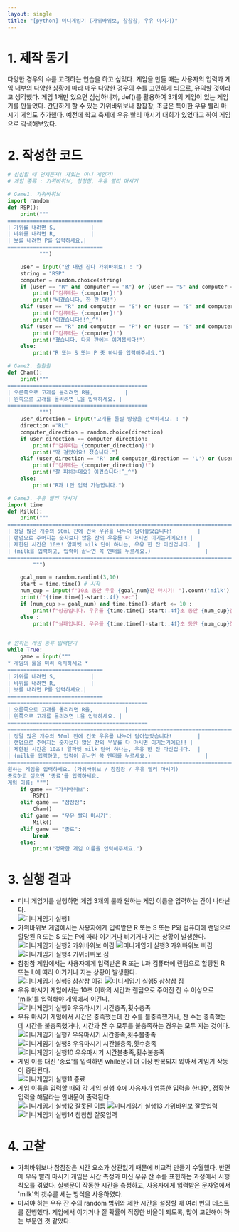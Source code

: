 ```yaml
---
layout: single
title: "[python] 미니게임기 (가위바위보, 참참참, 우유 마시기)"
---
```


# 1. 제작 동기
다양한 경우의 수를 고려하는 연습을 하고 싶었다. 게임을 만들 때는 사용자의 입력과 게임 내부의 다양한 상황에 따라 매우 다양한 경우의 수를 고민하게 되므로, 유익할 것이라고 생각했다. 게임 1개만 있으면 심심하니까, def()를 활용하여 3개의 게임이 있는 게임기를 만들었다. 간단하게 할 수 있는 가위바위보나 참참참, 조금은 특이한 우유 빨리 마시기 게임도 추가했다. 예전에 학교 축제에 우유 빨리 마시기 대회가 있었다고 하여 게임으로 각색해보았다.   

# 2. 작성한 코드
```python
# 심심할 때 언제든지! 재밌는 미니 게임기!
# 게임 종류 : 가위바위보, 참참참, 우유 빨리 마시기

# Game1. 가위바위보
import random
def RSP():
    print("""
==============================
| 가위를 내려면 S,           |
| 바위를 내려면 R,           |
| 보를 내려면 P를 입력하세요.|
==============================
          """)

    user = input("안 내면 진다 가위바위보! : ")
    string = "RSP"
    computer = random.choice(string)
    if (user == "R" and computer == "R") or (user == "S" and computer == "S") or (user == "P" and computer == "P"):
        print(f"컴퓨터는 {computer}!")
        print("비겼습니다. 한 판 더!")
    elif (user == "R" and computer == "S") or (user == "S" and computer == "P") or (user == "P" and computer == "R"):
        print(f"컴퓨터는 {computer}!")
        print("이겼습니다!!^_^")        
    elif (user == "R" and computer == "P") or (user == "S" and computer == "R") or (user == "P" and computer == "S"):
        print(f"컴퓨터는 {computer}!")
        print("졌습니다. 다음 판에는 이겨봅시다!")  
    else:
        print("R 또는 S 또는 P 중 하나를 입력해주세요.")    

# Game2. 참참참
def Cham():
    print("""
============================================
| 오른쪽으로 고개를 돌리려면 R을,          |
| 왼쪽으로 고개를 돌리려면 L을 입력하세요. |   
============================================
          """)
    user_direction = input("고개를 돌릴 방향을 선택하세요. : ")
    direction ="RL"
    computer_direction = random.choice(direction)
    if user_direction == computer_direction:
        print(f"컴퓨터는 {computer_direction}!")
        print("딱 걸렸어요! 졌습니다.")
    elif (user_direction == 'R' and computer_direction == 'L') or (user_direction == 'L' and computer_direction == 'R'):
        print(f"컴퓨터는 {computer_direction}!")
        print("잘 피하는데요? 이겼습니다!^_^")
    else:
        print("R과 L만 입력 가능합니다.")

# Game3. 우유 빨리 마시기
import time
def Milk():
    print("""
========================================================================
| 정말 많은 개수의 50ml 잔에 건국 우유를 나누어 담아놓았습니다!        |
| 랜덤으로 주어지는 숫자보다 많은 잔의 우유를 다 마시면 이기는거에요!! |
| 제한된 시간은 10초! 알파벳 milk 단어 하나는, 우유 한 잔 마신겁니다.  | 
| (milk를 입력하고, 입력이 끝나면 꼭 엔터를 누르세요.)                 |
========================================================================    
        """)

    goal_num = random.randint(3,10)
    start = time.time() # 시작
    num_cup = input(f"10초 동안 우유 {goal_num}잔 마시기! ").count('milk')
    print(f"{time.time()-start:.4f} sec")
    if (num_cup >= goal_num) and time.time()-start <= 10 :
        print(f"성공입니다. 우유를 {time.time()-start:.4f}초 동안 {num_cup}잔 마셨습니다.")
    else :
        print(f"실패입니다. 우유를 {time.time()-start:.4f}초 동안 {num_cup}잔 마셨습니다.")
    

# 원하는 게임 종류 입력받기
while True:
    game = input("""
* 게임의 룰을 미리 숙지하세요 *
==============================
| 가위를 내려면 S,           |
| 바위를 내려면 R,           |
| 보를 내려면 P를 입력하세요.|
==============================
============================================
| 오른쪽으로 고개를 돌리려면 R을,          |
| 왼쪽으로 고개를 돌리려면 L을 입력하세요. |   
============================================
========================================================================
| 정말 많은 개수의 50ml 잔에 건국 우유를 나누어 담아놓았습니다!        |
| 랜덤으로 주어지는 숫자보다 많은 잔의 우유를 다 마시면 이기는거에요!! |
| 제한된 시간은 10초! 알파벳 milk 단어 하나는, 우유 한 잔 마신겁니다.  | 
| (milk를 입력하고, 입력이 끝나면 꼭 엔터를 누르세요.)                 |
======================================================================== 
원하는 게임을 입력하세요. (가위바위보 / 참참참 / 우유 빨리 마시기)
종료하고 싶으면 '종료'를 입력하세요.
게임 이름: """)
    if game == "가위바위보":
        RSP()
    elif game == "참참참":
        Cham()
    elif game == "우유 빨리 마시기":
        Milk()
    elif game == "종료":
        break
    else:
        print("정확한 게임 이름을 입력해주세요.")
```

# 3. 실행 결과
- 미니 게임기를 실행하면 게임 3개의 룰과 원하는 게임 이름을 입력하는 칸이 나타난다.   
![미니게임기 실행1](https://user-images.githubusercontent.com/101881124/212482287-b0d855aa-6feb-4cef-8c32-bc6b6c6cb5ce.jpg)   
- 가위바위보 게임에서는 사용자에게 입력받은 R 또는 S 또는 P와 컴퓨터에 랜덤으로 할당된 R 또는 S 또는 P에 따라 이기거나 비기거나 지는 상황이 발생한다.   
![미니게임기 실행2 가위바위보 이김](https://user-images.githubusercontent.com/101881124/212482408-053c20fe-85ab-4b53-95b6-d6072087c7ea.jpg)
![미니게임기 실행3 가위바위보 비김](https://user-images.githubusercontent.com/101881124/212482424-cc436e74-90a5-441d-a3a5-e9a5ea8c58a1.jpg)
![미니게임기 실행4 가위바위보 짐](https://user-images.githubusercontent.com/101881124/212482427-212efa93-7dd3-4820-ac0f-0cb4cb7d261a.jpg)
- 참참참 게임에서는 사용자에게 입력받은 R 또는 L과 컴퓨터에 랜덤으로 할당된 R 또는 L에 따라 이기거나 지는 상황이 발생한다.   
![미니게임기 실행6 참참참 이김](https://user-images.githubusercontent.com/101881124/212482530-dbf6c2a1-05ae-4844-9cbb-fc8c406f3482.jpg)
![미니게임기 실행5 참참참 짐](https://user-images.githubusercontent.com/101881124/212482531-2f4f6d6b-199d-4ab2-8d5e-edff592b0912.jpg)
- 우유 마시기 게임에서는 10초 이하의 시간과 랜덤으로 주어진 잔 수 이상으로 'milk'를 입력해야 게임에서 이긴다.
![미니게임기 실행9 우유마시기 시간충족,횟수충족](https://user-images.githubusercontent.com/101881124/212482629-55bdce84-c4e6-48eb-bb98-8939cbca4597.jpg)
- 우유 마시기 게임에서 시간은 충족했는데 잔 수를 불충족했거나, 잔 수는 충족했는데 시간을 불충족했거나, 시간과 잔 수 모두를 불충족하는 경우는 모두 지는 것이다.   
![미니게임기 실행7 우유마시기 시간충족,횟수불충족](https://user-images.githubusercontent.com/101881124/212482872-d3008fe6-4652-4a2b-ae5e-42edab869185.jpg)
![미니게임기 실행8 우유마시기 시간불충족,횟수충족](https://user-images.githubusercontent.com/101881124/212482877-efb00a11-4dfb-41e5-9321-3dada312978d.jpg)
![미니게임기 실행10 우유마시기 시간불충족,횟수불충족](https://user-images.githubusercontent.com/101881124/212482889-3615b4d9-1505-422e-9db7-57aa4f688e46.jpg)
- 게임 이름 대신 '종료'를 입력하면 while문이 더 이상 반복되지 않아서 게임기 작동이 중단된다.   
 ![미니게임기 실행11 종료](https://user-images.githubusercontent.com/101881124/212482910-2fa4bab4-5d88-4794-ba1e-2fff91912b9f.jpg)
- 게임 이름을 입력할 때와 각 게임 실행 후에 사용자가 엉뚱한 입력을 한다면, 정확한 입력을 해달라는 안내문이 출력된다.   
![미니게임기 실행12 잘못된 이름](https://user-images.githubusercontent.com/101881124/212483189-e1dd73c2-2f72-44b9-b45c-4ca700ae8763.jpg)
![미니게임기 실행13 가위바위보 잘못입력](https://user-images.githubusercontent.com/101881124/212483193-2b814ffa-24e9-4a68-85f0-8b225367f621.jpg)
![미니게임기 실행14 참참참 잘못입력](https://user-images.githubusercontent.com/101881124/212483195-96d9a2bb-caf0-4001-bd94-ebeeab759e12.jpg)

# 4. 고찰
- 가위바위보나 참참참은 시간 요소가 상관없기 때문에 비교적 만들기 수월했다. 반면에 우유 빨리 마시기 게임은 시간 측정과 마신 우유 잔 수를 표현하는 과정에서 시행착오를 겪었다. 실행문이 작동한 시간을 측정하고, 사용자에게 입력받은 문자열에서 'milk'의 갯수를 세는 방식을 사용하였다.   
- 마셔야 하는 우유 잔 수의 random 범위와 제한 시간을 설정할 때 여러 번의 테스트를 진행했다. 게임에서 이기거나 질 확률이 적정한 비율이 되도록, 많이 고민해야 하는 부분인 것 같았다.   
